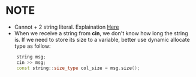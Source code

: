 # NOTE
- Cannot + 2 string literal. Explaination [Here](http://www.cplusplus.com/forum/beginner/13507/)
- When we receive a string from **cin**, we don't know how long the string is. If we need to store its size to a variable, better use dynamic allocate type as follow:
```cpp
    string msg;
    cin >> msg;
    const string::size_type col_size = msg.size();
```